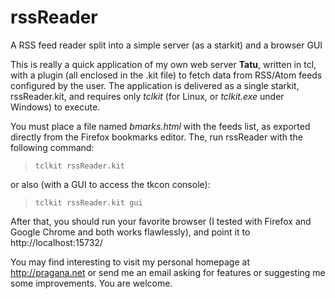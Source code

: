 rssReader
=========

A RSS feed reader split into a simple server (as a starkit) and a browser GUI

This is really a quick application of my own web server **Tatu**, written in tcl, with a plugin (all enclosed in the .kit file) to fetch data from RSS/Atom feeds configured by the user. The application is delivered as a single starkit, rssReader.kit, and requires only *tclkit* (for Linux, or *tclkit.exe* under Windows) to execute.

You must place a file named *bmarks.html* with the feeds list, as exported directly from the Firefox bookmarks editor. The, run rssReader with the following command:

> `tclkit rssReader.kit`

or also (with a GUI to access the tkcon console):

> `tclkit rssReader.kit gui`

After that, you should run your favorite browser (I tested with Firefox and Google Chrome and both works flawlessly), and point it to http://localhost:15732/

You may find interesting to visit my personal homepage at http://pragana.net or send me an email asking for features or suggesting me some improvements. You are welcome.

